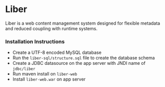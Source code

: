 # Liber #

Liber is a web content management system designed for flexible metadata and reduced coupling with runtime systems.

### Installation Instructions ###

- Create a UTF-8 encoded MySQL database
- Run the `liber-sql/structure.sql` file to create the database schema
- Create a JDBC datasource on the app server with JNDI name of `jdbc/liber`
- Run maven install on `liber-web`
- Install `liber-web.war` on app server
